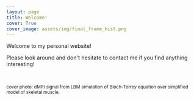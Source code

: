 ```yaml
---
layout: page
title: Welcome!
cover: True
cover_image: assets/img/final_frame_hist.png
---
```

Welcome to my personal website! 

Please look around and don't hesitate to contact me if you find anything interesting! 

&nbsp;

<sub> cover photo: dMRI signal from LBM simulation of Bloch-Torrey equation over simplified model of skeletal muscle. </sub>

